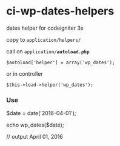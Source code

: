 # ci-wp-dates-helpers

dates helper for codeigniter 3x

copy to <code>application/helpers/</code>

call on <code>application/<b>autoload.php</b></code>

<code>$autoload['helper'] = array('wp_dates');</code>

or in controller

<code>$this->load->helper('wp_dates');</code>

<h3>Use</h3>

  $date = date('2016-04-01');
  
  echo wp_dates($date);
  
  // output
  April 01, 2016
